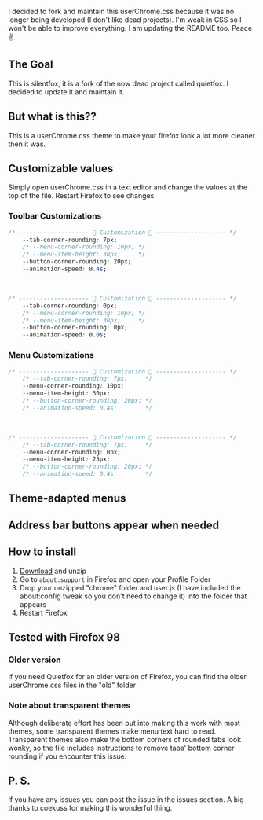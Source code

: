 I decided to fork and maintain this userChrome.css because it was no longer being developed (I don't like dead projects). I'm weak in CSS so I won't be able to improve everything. I am updating the README too. Peace ✌️.

## The Goal
This is silentfox, it is a fork of the now dead project called quietfox. I decided to update it and maintain it.

## But what is this??
This is a userChrome.css theme to make your firefox look a lot more cleaner then it was.
![]()

## Customizable values 
Simply open userChrome.css in a text editor and change the values at the top of the file. Restart Firefox to see changes.

### Toolbar Customizations

```CSS
/* -------------------- 🎨 Customization 🎨 -------------------- */
    --tab-corner-rounding: 7px;
    /* --menu-corner-rounding: 10px; */
    /* --menu-item-height: 30px;     */
    --button-corner-rounding: 20px;
    --animation-speed: 0.4s;
```

<br>

```CSS
/* -------------------- 🎨 Customization 🎨 -------------------- */
    --tab-corner-rounding: 0px;
    /* --menu-corner-rounding: 10px; */
    /* --menu-item-height: 30px;     */
    --button-corner-rounding: 0px;
    --animation-speed: 0.0s;
```

### Menu Customizations
```CSS
/* -------------------- 🎨 Customization 🎨 -------------------- */
    /* --tab-corner-rounding: 7px;     */
    --menu-corner-rounding: 10px;
    --menu-item-height: 30px;
    /* --button-corner-rounding: 20px; */
    /* --animation-speed: 0.4s;        */
```

<p align="center">
</p>

<br>

```CSS
/* -------------------- 🎨 Customization 🎨 -------------------- */
    /* --tab-corner-rounding: 7px;     */
    --menu-corner-rounding: 0px;
    --menu-item-height: 25px;
    /* --button-corner-rounding: 20px; */
    /* --animation-speed: 0.4s;        */
```
<p align="center">
</p>


## Theme-adapted menus

## Address bar buttons appear when needed



## How to install
1. [Download](https://github.com/themoonmeetsthesun/silentfox/releases/download/v1.0.0/silentfox.zip) and unzip
2. Go to `about:support` in Firefox and open your Profile Folder
3. Drop your unzipped "chrome" folder and user.js (I have included the about:config tweak so you don't need to change it) into the folder that appears
4. Restart Firefox


Tested with Firefox 98
---

### Older version
If you need Quietfox for an older version of Firefox, you can find the older userChrome.css files in the "old" folder

### Note about transparent themes
Although deliberate effort has been put into making this work with most themes, some transparent themes make menu text hard to read. Transparent themes also make the bottom corners of rounded tabs look wonky, so the file includes instructions to remove tabs' bottom corner rounding if you encounter this issue.

## P. S.
If you have any issues you can post the issue in the issues section.
A big thanks to coekuss for making this wonderful thing.
